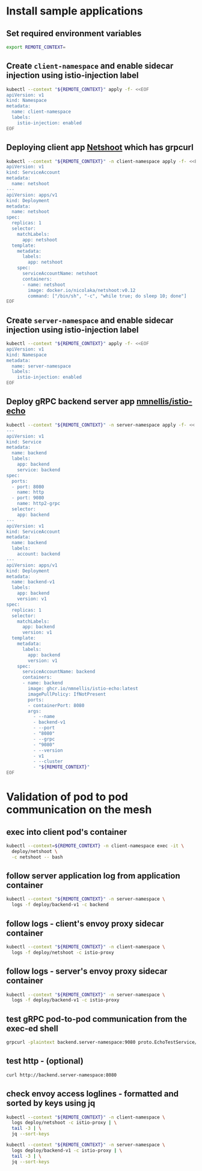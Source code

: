 # Install sample applications

## Set required environment variables

```bash
export REMOTE_CONTEXT=
```

## Create `client-namespace` and enable sidecar injection using istio-injection label

```bash
kubectl --context "${REMOTE_CONTEXT}" apply -f- <<EOF
apiVersion: v1
kind: Namespace
metadata:
  name: client-namespace
  labels:
    istio-injection: enabled
EOF
```

## Deploying client app [Netshoot](https://github.com/nicolaka/netshoot) which has grpcurl

```bash
kubectl --context "${REMOTE_CONTEXT}" -n client-namespace apply -f- <<EOF
apiVersion: v1
kind: ServiceAccount
metadata:
  name: netshoot
---
apiVersion: apps/v1
kind: Deployment
metadata:
  name: netshoot
spec:
  replicas: 1
  selector:
    matchLabels:
      app: netshoot
  template:
    metadata:
      labels:
        app: netshoot
    spec:
      serviceAccountName: netshoot
      containers:
      - name: netshoot
        image: docker.io/nicolaka/netshoot:v0.12
        command: ["/bin/sh", "-c", "while true; do sleep 10; done"]
EOF
```

## Create `server-namespace` and enable sidecar injection using istio-injection label

```bash
kubectl --context "${REMOTE_CONTEXT}" apply -f- <<EOF
apiVersion: v1
kind: Namespace
metadata:
  name: server-namespace
  labels:
    istio-injection: enabled
EOF
```

## Deploy gRPC backend server app [nmnellis/istio-echo](https://raw.githubusercontent.com/nmnellis/istio-echo/master/deploy/kube/istio-echo.yaml)

```bash
kubectl --context "${REMOTE_CONTEXT}" -n server-namespace apply -f- << EOF
---
apiVersion: v1
kind: Service
metadata:
  name: backend
  labels:
    app: backend
    service: backend
spec:
  ports:
  - port: 8080
    name: http
  - port: 9080
    name: http2-grpc
  selector:
    app: backend
---
apiVersion: v1
kind: ServiceAccount
metadata:
  name: backend
  labels:
    account: backend
---
apiVersion: apps/v1
kind: Deployment
metadata:
  name: backend-v1
  labels:
    app: backend
    version: v1
spec:
  replicas: 1
  selector:
    matchLabels:
      app: backend
      version: v1
  template:
    metadata:
      labels:
        app: backend
        version: v1
    spec:
      serviceAccountName: backend
      containers:
      - name: backend
        image: ghcr.io/nmnellis/istio-echo:latest
        imagePullPolicy: IfNotPresent
        ports:
        - containerPort: 8080
        args:
          - --name
          - backend-v1
          - --port
          - "8080"
          - --grpc
          - "9080"
          - --version
          - v1
          - --cluster
          - "${REMOTE_CONTEXT}"
EOF
```

# Validation of pod to pod communication on the mesh

## exec into client pod's container

```bash
kubectl --context=${REMOTE_CONTEXT} -n client-namespace exec -it \
  deploy/netshoot \
  -c netshoot -- bash
```

## follow server application log from application container

```bash
kubectl --context "${REMOTE_CONTEXT}" -n server-namespace \
  logs -f deploy/backend-v1 -c backend
```

## follow logs - client's envoy proxy sidecar container

```bash
kubectl --context "${REMOTE_CONTEXT}" -n client-namespace \
  logs -f deploy/netshoot -c istio-proxy
```

## follow logs - server's envoy proxy sidecar container

```bash
kubectl --context "${REMOTE_CONTEXT}" -n server-namespace \
  logs -f deploy/backend-v1 -c istio-proxy
```

## test gRPC pod-to-pod communication from the exec-ed shell

```bash
grpcurl -plaintext backend.server-namespace:9080 proto.EchoTestService/Echo | jq -r '.message'
```

## test http - (optional)
```bash
curl http://backend.server-namespace:8080
```

## check envoy access loglines - formatted and sorted by keys using jq

```bash
kubectl --context "${REMOTE_CONTEXT}" -n client-namespace \
  logs deploy/netshoot -c istio-proxy | \
  tail -3 | \
  jq --sort-keys
```

```bash
kubectl --context "${REMOTE_CONTEXT}" -n server-namespace \
  logs deploy/backend-v1 -c istio-proxy | \
  tail -3 | \
  jq --sort-keys
```
